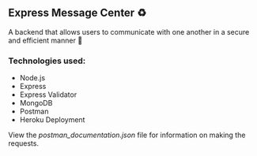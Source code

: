 ## Express Message Center ♻️

A backend that allows users to communicate with one another in a secure and efficient manner 🚀

### Technologies used:

- Node.js
- Express
- Express Validator
- MongoDB
- Postman
- Heroku Deployment

View the <em>postman_documentation.json</em> file for information on making the requests.
